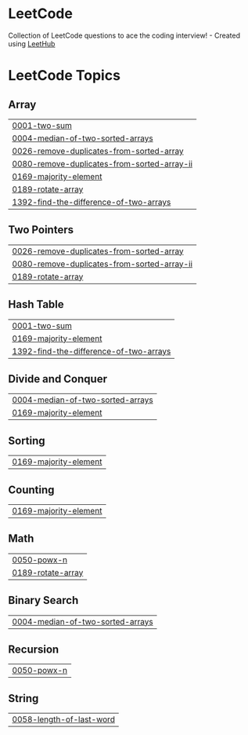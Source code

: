 # LeetCode
Collection of LeetCode questions to ace the coding interview! - Created using [LeetHub](https://github.com/QasimWani/LeetHub)

<!---LeetCode Topics Start-->
# LeetCode Topics
## Array
|  |
| ------- |
| [0001-two-sum](https://github.com/AudreyRose-Wooden/LeetCode/tree/master/0001-two-sum) |
| [0004-median-of-two-sorted-arrays](https://github.com/AudreyRose-Wooden/LeetCode/tree/master/0004-median-of-two-sorted-arrays) |
| [0026-remove-duplicates-from-sorted-array](https://github.com/AudreyRose-Wooden/LeetCode/tree/master/0026-remove-duplicates-from-sorted-array) |
| [0080-remove-duplicates-from-sorted-array-ii](https://github.com/AudreyRose-Wooden/LeetCode/tree/master/0080-remove-duplicates-from-sorted-array-ii) |
| [0169-majority-element](https://github.com/AudreyRose-Wooden/LeetCode/tree/master/0169-majority-element) |
| [0189-rotate-array](https://github.com/AudreyRose-Wooden/LeetCode/tree/master/0189-rotate-array) |
| [1392-find-the-difference-of-two-arrays](https://github.com/AudreyRose-Wooden/LeetCode/tree/master/1392-find-the-difference-of-two-arrays) |
## Two Pointers
|  |
| ------- |
| [0026-remove-duplicates-from-sorted-array](https://github.com/AudreyRose-Wooden/LeetCode/tree/master/0026-remove-duplicates-from-sorted-array) |
| [0080-remove-duplicates-from-sorted-array-ii](https://github.com/AudreyRose-Wooden/LeetCode/tree/master/0080-remove-duplicates-from-sorted-array-ii) |
| [0189-rotate-array](https://github.com/AudreyRose-Wooden/LeetCode/tree/master/0189-rotate-array) |
## Hash Table
|  |
| ------- |
| [0001-two-sum](https://github.com/AudreyRose-Wooden/LeetCode/tree/master/0001-two-sum) |
| [0169-majority-element](https://github.com/AudreyRose-Wooden/LeetCode/tree/master/0169-majority-element) |
| [1392-find-the-difference-of-two-arrays](https://github.com/AudreyRose-Wooden/LeetCode/tree/master/1392-find-the-difference-of-two-arrays) |
## Divide and Conquer
|  |
| ------- |
| [0004-median-of-two-sorted-arrays](https://github.com/AudreyRose-Wooden/LeetCode/tree/master/0004-median-of-two-sorted-arrays) |
| [0169-majority-element](https://github.com/AudreyRose-Wooden/LeetCode/tree/master/0169-majority-element) |
## Sorting
|  |
| ------- |
| [0169-majority-element](https://github.com/AudreyRose-Wooden/LeetCode/tree/master/0169-majority-element) |
## Counting
|  |
| ------- |
| [0169-majority-element](https://github.com/AudreyRose-Wooden/LeetCode/tree/master/0169-majority-element) |
## Math
|  |
| ------- |
| [0050-powx-n](https://github.com/AudreyRose-Wooden/LeetCode/tree/master/0050-powx-n) |
| [0189-rotate-array](https://github.com/AudreyRose-Wooden/LeetCode/tree/master/0189-rotate-array) |
## Binary Search
|  |
| ------- |
| [0004-median-of-two-sorted-arrays](https://github.com/AudreyRose-Wooden/LeetCode/tree/master/0004-median-of-two-sorted-arrays) |
## Recursion
|  |
| ------- |
| [0050-powx-n](https://github.com/AudreyRose-Wooden/LeetCode/tree/master/0050-powx-n) |
## String
|  |
| ------- |
| [0058-length-of-last-word](https://github.com/AudreyRose-Wooden/LeetCode/tree/master/0058-length-of-last-word) |
<!---LeetCode Topics End-->